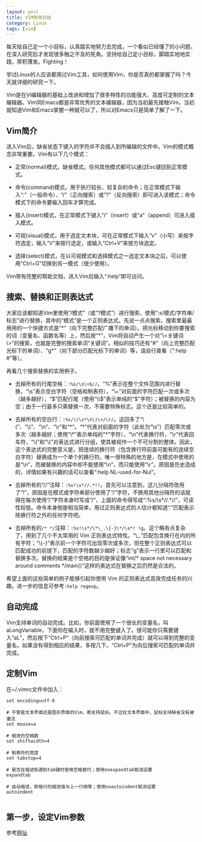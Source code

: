 ```yaml
---
layout: post
title: VIM使用总结
category: Linux
tags: [vim]
---
```


<p class="message">
  每天给自己定一个小目标，认真踏实地努力去完成，一个看似已经懂了的小问题，在深入研究后才发现很多触之不及的死角。坚持给自己定小目标，脚踏实地地实践，厚积薄发。Fighting！
</p>

学过Linux的人应该都用过Vim工具，如何使用Vim，你是否真的都掌握了吗？今天就详细的研究一下。  

Vim是在Vi编辑器的基础上改进和增加了很多特性的功能强大、高度可定制的文本编辑器。Vim同Emacs都是非常优秀的文本编辑器，因为当初最先接触Vim，当初就知道Vim和Emacs掌握一种就可以了，所以对Emacs只是简单了解了一下。  

## Vim简介
进入Vim后，缺省状态下键入的字符并不会插入到所编辑的文件中。Vim的模式概念非常重要。Vim有以下几个模式：  

* 正常(normal)模式，缺省模式。任何其他模式都可以通过Esc键回到正常模式。

* 命令(command)模式，用于执行较长、较复杂的命令；在正常模式下输入“:”（一般命令）、“/”（正向搜索）或“?”（反向搜索）即可进入该模式；命令模式下的命令要输入回车才算完成。

* 插入(insert)模式，在正常模式下键入“i”（insert）或“a”（append）可进入插入模式。

* 可视(visual)模式，用于选定文本块，可在正常模式下输入“v”（小写）来按字符选定，输入“V”来按行选定，或输入“Ctrl+V”来按方块选定。

* 选择(select)模式，在以可视模式和选择模式之一选定文本块之后，可以使用“Ctrl+G”切换到另一模式（很少使用）。

Vim带有完整的帮助文档，进入Vim后输入“:help”即可访问。

## 搜索、替换和正则表达式
大家应该都知道Vim里使用“/模式”（或“?模式”）进行搜索，使用“:s/模式/字符串/标志”进行替换，其中的“模式”是一个正则表达式。先说一点点搜索，搜索里最最用用的一个快捷方式是“\*”（向下完整匹配广播下的单词）。把光标移动到你要搜索的词（变量名、函数名等）上，然后按“\*”，Vim将自动产生一个对“\\<关键词\\>”的搜索，也就是完整的搜索单词“关键词”。相似的技巧还有“#”（向上完整匹配光标下的单词）、“g*”（向下部分匹配光标下的单词）等，请自行查看（“:help #”等）。

再看几个搜索替换的实用例子。  

* 去掉所有的行尾空格：```:%s/\s\+$//```。“%”表示在整个文件范围内进行替换，“\\s”表示空白字符（空格和制表符），“\\+”对前面的字符匹配一次或多次（越多越好），“$”匹配行尾（使用“\\$”表示单纯的“$”字符）；被替换的内容为空；由于一行最多只需替换一次，不需要特殊标志。这个还是比较简单的。

* 去掉所有的空白行：```:%s/\(\s*\n\)\+/\r/```。这回多了“\\(”、“\\)”、“\\n”、“\\r”和“\*”。“\*”代表对前面的字符（此处为“\\s”）匹配零次或多次（越多越好；使用“\\*”表示单纯的“\*”字符），“\\n”代表换行符，“\\r”代表回车符，“\\(”和“\\)”对表达式进行分组，使其被视作一个不可分割的整体。因此，这个表达式的完整意义是，把连续的换行符（包含换行符前面可能有的连续空白字符）替换成为一个单个的换行符。唯一很特殊的地方是，在模式中使用的是“\\n”，而被替换的内容中却不能使用“\\n”，而只能使用“\\r”。原因是历史造成的，详情如果有兴趣的话可以查看“:help NL-used-for-Nul”。

* 去掉所有的“//”注释：```:%s!\s*//.*!!```。首先可以注意到，这儿分隔符改用了“!”，原因是在模式或字符串部分使用了“/”字符，不换用其他分隔符的话就得在每次使用“/”字符本身时写成“\/”，上面的命令得写成“:%s/\s*\/\/.*//”，可读性较低。命令本身倒是相当简单，用过正则表达式的人估计都知道“.”匹配表示除换行符之外的任何字符吧。

* 去掉所有的```/* */```注释：```:%s!\s*/\*\_.\{-}\*/\s*! !g```。这个略有点复杂了，用到了几个不太常用的 Vim 正则表达式特性。“\\_.”匹配包含换行在内的所有字符；“\\{-}”表示前一个字符可出现零次或多次，但在整个正则表达式可以匹配成功的前提下，匹配的字符数越少越好；标志“g”表示一行里可以匹配和替换多次。替换的结果是个空格的目的是保证像“int/* space not necessary around comments */main()”这样的表达式在替换之后仍然是合法的。  

希望上面的这些简单的例子能够引起你使用 Vim 的正则表达式高效完成任务的兴趣。进一步的信息可参考```:help regexp```。

## 自动完成
Vim支持单词的自动完成。比如，你前面使用了一个很长的变量名，叫aLongVariable，下面你在输入时，就不用完整键入了。很可能你只需要键入“aL”，然后按下“Ctrl+P”（向前搜索可匹配的单词并完成）就可以得到完整的变量名，如果没有得到相应的结果，多按几下。“Ctrl+P”为向后搜索可匹配的单词并完成。


## 定制Vim
在~/.vimrc文件中加入：  

```
set encoding=utf-8

# 不管是文本界面还是图形界面的Vim，都支持鼠标。不过在文本界面中，鼠标支持缺省没有被激活
set mouse=a

# 缩进的空格数
set shiftwidth=4

# 制表符的宽度
set tabstop=4

# 是否在缩进和遇到tab键时使用空格替代；使用noexpandtab取消设置
expandtab

# 自动缩进，即每行的缩进值与上一行相等；使用noautoindent取消设置
autoindent


```



## 第一步，设定Vim参数




参考[网址](http://www.iplaysoft.com/vim.html)